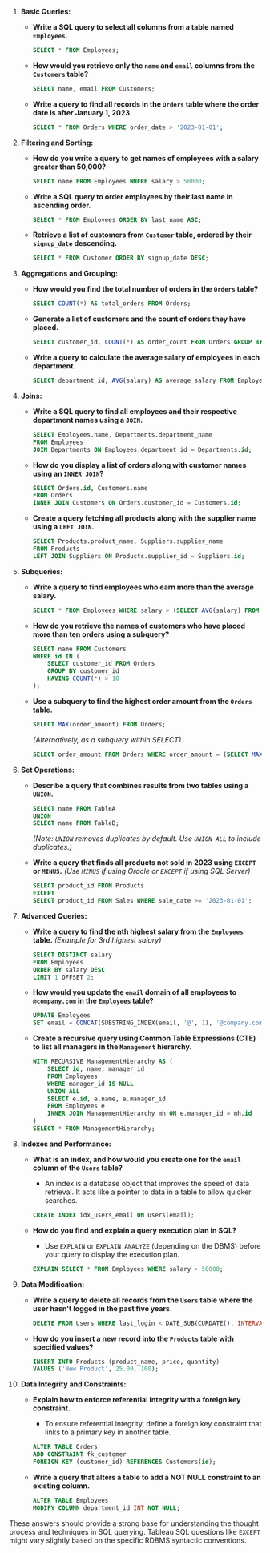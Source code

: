 
1. **Basic Queries:**
   - **Write a SQL query to select all columns from a table named `Employees`.**
     ```sql
     SELECT * FROM Employees;
     ```

   - **How would you retrieve only the `name` and `email` columns from the `Customers` table?**
     ```sql
     SELECT name, email FROM Customers;
     ```

   - **Write a query to find all records in the `Orders` table where the order date is after January 1, 2023.**
     ```sql
     SELECT * FROM Orders WHERE order_date > '2023-01-01';
     ```

2. **Filtering and Sorting:**
   - **How do you write a query to get names of employees with a salary greater than 50,000?**
     ```sql
     SELECT name FROM Employees WHERE salary > 50000;
     ```

   - **Write a SQL query to order employees by their last name in ascending order.**
     ```sql
     SELECT * FROM Employees ORDER BY last_name ASC;
     ```

   - **Retrieve a list of customers from `Customer` table, ordered by their `signup_date` descending.**
     ```sql
     SELECT * FROM Customer ORDER BY signup_date DESC;
     ```

3. **Aggregations and Grouping:**
   - **How would you find the total number of orders in the `Orders` table?**
     ```sql
     SELECT COUNT(*) AS total_orders FROM Orders;
     ```

   - **Generate a list of customers and the count of orders they have placed.**
     ```sql
     SELECT customer_id, COUNT(*) AS order_count FROM Orders GROUP BY customer_id;
     ```

   - **Write a query to calculate the average salary of employees in each department.**
     ```sql
     SELECT department_id, AVG(salary) AS average_salary FROM Employees GROUP BY department_id;
     ```

4. **Joins:**
   - **Write a SQL query to find all employees and their respective department names using a `JOIN`.**
     ```sql
     SELECT Employees.name, Departments.department_name
     FROM Employees
     JOIN Departments ON Employees.department_id = Departments.id;
     ```

   - **How do you display a list of orders along with customer names using an `INNER JOIN`?**
     ```sql
     SELECT Orders.id, Customers.name
     FROM Orders
     INNER JOIN Customers ON Orders.customer_id = Customers.id;
     ```

   - **Create a query fetching all products along with the supplier name using a `LEFT JOIN`.**
     ```sql
     SELECT Products.product_name, Suppliers.supplier_name
     FROM Products
     LEFT JOIN Suppliers ON Products.supplier_id = Suppliers.id;
     ```

5. **Subqueries:**
   - **Write a query to find employees who earn more than the average salary.**
     ```sql
     SELECT * FROM Employees WHERE salary > (SELECT AVG(salary) FROM Employees);
     ```

   - **How do you retrieve the names of customers who have placed more than ten orders using a subquery?**
     ```sql
     SELECT name FROM Customers
     WHERE id IN (
         SELECT customer_id FROM Orders
         GROUP BY customer_id
         HAVING COUNT(*) > 10
     );
     ```

   - **Use a subquery to find the highest order amount from the `Orders` table.**
     ```sql
     SELECT MAX(order_amount) FROM Orders;
     ```
     *(Alternatively, as a subquery within SELECT)*
     ```sql
     SELECT order_amount FROM Orders WHERE order_amount = (SELECT MAX(order_amount) FROM Orders);
     ```

6. **Set Operations:**
   - **Describe a query that combines results from two tables using a `UNION`.**
     ```sql
     SELECT name FROM TableA
     UNION
     SELECT name FROM TableB;
     ```
     *(Note: `UNION` removes duplicates by default. Use `UNION ALL` to include duplicates.)*

   - **Write a query that finds all products not sold in 2023 using `EXCEPT` or `MINUS`.**
     *(Use `MINUS` if using Oracle or `EXCEPT` if using SQL Server)*
     ```sql
     SELECT product_id FROM Products
     EXCEPT
     SELECT product_id FROM Sales WHERE sale_date >= '2023-01-01';
     ```

7. **Advanced Queries:**
   - **Write a query to find the nth highest salary from the `Employees` table.**
     *(Example for 3rd highest salary)*
     ```sql
     SELECT DISTINCT salary
     FROM Employees
     ORDER BY salary DESC
     LIMIT 1 OFFSET 2;
     ```

   - **How would you update the `email` domain of all employees to `@company.com` in the `Employees` table?**
     ```sql
     UPDATE Employees
     SET email = CONCAT(SUBSTRING_INDEX(email, '@', 1), '@company.com');
     ```

   - **Create a recursive query using Common Table Expressions (CTE) to list all managers in the `Management` hierarchy.**
     ```sql
     WITH RECURSIVE ManagementHierarchy AS (
         SELECT id, name, manager_id
         FROM Employees
         WHERE manager_id IS NULL
         UNION ALL
         SELECT e.id, e.name, e.manager_id
         FROM Employees e
         INNER JOIN ManagementHierarchy mh ON e.manager_id = mh.id
     )
     SELECT * FROM ManagementHierarchy;
     ```

8. **Indexes and Performance:**
   - **What is an index, and how would you create one for the `email` column of the `Users` table?**
     - An index is a database object that improves the speed of data retrieval. It acts like a pointer to data in a table to allow quicker searches.
     ```sql
     CREATE INDEX idx_users_email ON Users(email);
     ```

   - **How do you find and explain a query execution plan in SQL?**
     - Use `EXPLAIN` or `EXPLAIN ANALYZE` (depending on the DBMS) before your query to display the execution plan.
     ```sql
     EXPLAIN SELECT * FROM Employees WHERE salary > 50000;
     ```

9. **Data Modification:**
   - **Write a query to delete all records from the `Users` table where the user hasn't logged in the past five years.**
     ```sql
     DELETE FROM Users WHERE last_login < DATE_SUB(CURDATE(), INTERVAL 5 YEAR);
     ```

   - **How do you insert a new record into the `Products` table with specified values?**
     ```sql
     INSERT INTO Products (product_name, price, quantity)
     VALUES ('New Product', 25.00, 100);
     ```

10. **Data Integrity and Constraints:**
    - **Explain how to enforce referential integrity with a foreign key constraint.**
      - To ensure referential integrity, define a foreign key constraint that links to a primary key in another table.
      ```sql
      ALTER TABLE Orders
      ADD CONSTRAINT fk_customer
      FOREIGN KEY (customer_id) REFERENCES Customers(id);
      ```

    - **Write a query that alters a table to add a NOT NULL constraint to an existing column.**
      ```sql
      ALTER TABLE Employees
      MODIFY COLUMN department_id INT NOT NULL;
      ```

These answers should provide a strong base for understanding the thought process and techniques in SQL querying. Tableau SQL questions like `EXCEPT` might vary slightly based on the specific RDBMS syntactic conventions.
